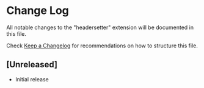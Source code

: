 # Change Log

All notable changes to the "headersetter" extension will be documented in this file.

Check [Keep a Changelog](http://keepachangelog.com/) for recommendations on how to structure this file.

## [Unreleased]

- Initial release